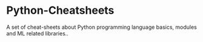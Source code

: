 # Python-Cheatsheets
A set of cheat-sheets about Python programming language basics, modules and ML related libraries..
